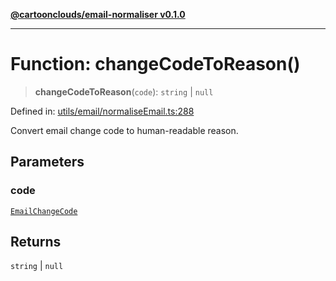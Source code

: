 [**@cartoonclouds/email-normaliser v0.1.0**](../README.md)

***

# Function: changeCodeToReason()

> **changeCodeToReason**(`code`): `string` \| `null`

Defined in: [utils/email/normaliseEmail.ts:288](https://gitlab.com/good-life/glp-frontend/-/blob/main/packages/plugins/email-normaliser/src/utils/email/normaliseEmail.ts#L288)

Convert email change code to human-readable reason.

## Parameters

### code

[`EmailChangeCode`](../type-aliases/EmailChangeCode.md)

## Returns

`string` \| `null`
